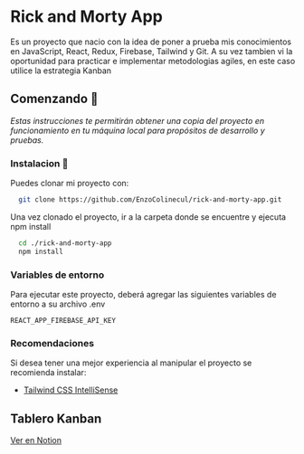 
# Rick and Morty App

Es un proyecto que nacio con la idea de poner a prueba mis conocimientos en JavaScript, React, Redux, Firebase, Tailwind y Git. A su vez tambien vi la oportunidad para practicar e implementar metodologias agiles, en este caso utilice la estrategia Kanban

## Comenzando 🚀

_Estas instrucciones te permitirán obtener una copia del proyecto en funcionamiento en tu máquina local para propósitos de desarrollo y pruebas._

### Instalacion 🔧

Puedes clonar mi proyecto con:

```bash 
  git clone https://github.com/EnzoColinecul/rick-and-morty-app.git
```
Una vez clonado el proyecto, ir a la carpeta donde se encuentre y ejecuta npm install

```bash 
  cd ./rick-and-morty-app
  npm install
```
### Variables de entorno

Para ejecutar este proyecto, deberá agregar las siguientes variables de entorno a su archivo .env

`REACT_APP_FIREBASE_API_KEY`

  
### Recomendaciones 

Si desea tener una mejor experiencia al manipular el proyecto se recomienda instalar:
 - [Tailwind CSS IntelliSense](https://marketplace.visualstudio.com/items?itemName=bradlc.vscode-tailwindcss)


  
## Tablero Kanban 

 [Ver en Notion](https://www.notion.so/66104006539a41d6aa3a448f427fad42?v=ec124dc3014c487a96fe8c5878737828)
 
  